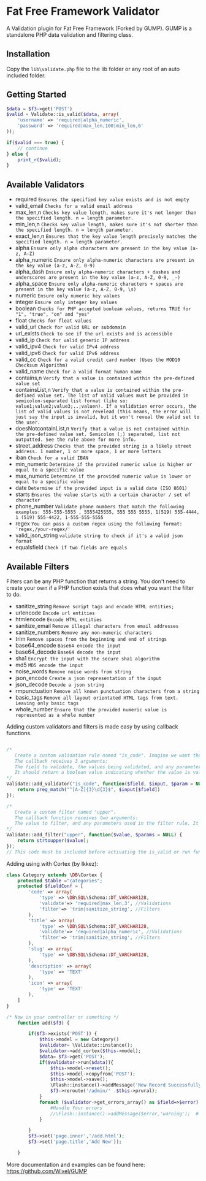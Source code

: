 # Fat Free Framework Validator

A Validation plugin for Fat Free Framework (Forked by GUMP).
GUMP is a standalone PHP data validation and filtering class.

## Installation

Copy the `lib\validate.php` file to the lib folder or any root of an auto included folder.

## Getting Started

```php
$data = $f3->get('POST')
$valid = Validate::is_valid($data, array(
	'username' => 'required|alpha_numeric',
	'password' => 'required|max_len,100|min_len,6'
));

if($valid === true) {
	// continue
} else {
	print_r($valid);
}
```
Available Validators
--------------------
* required `Ensures the specified key value exists and is not empty`
* valid_email `Checks for a valid email address`
* max_len,n `Checks key value length, makes sure it's not longer than the specified length. n = length parameter.`
* min_len,n `Checks key value length, makes sure it's not shorter than the specified length. n = length parameter.`
* exact_len,n `Ensures that the key value length precisely matches the specified length. n = length parameter.`
* alpha `Ensure only alpha characters are present in the key value (a-z, A-Z)`
* alpha_numeric `Ensure only alpha-numeric characters are present in the key value (a-z, A-Z, 0-9)`
* alpha_dash `Ensure only alpha-numeric characters + dashes and underscores are present in the key value (a-z, A-Z, 0-9, _-)`
* alpha_space `Ensure only alpha-numeric characters + spaces are present in the key value (a-z, A-Z, 0-9, \s)`
* numeric `Ensure only numeric key values`
* integer `Ensure only integer key values`
* boolean `Checks for PHP accepted boolean values, returns TRUE for "1", "true", "on" and "yes"`
* float `Checks for float values`
* valid_url `Check for valid URL or subdomain`
* url_exists `Check to see if the url exists and is accessible`
* valid_ip `Check for valid generic IP address`
* valid_ipv4 `Check for valid IPv4 address`
* valid_ipv6 `Check for valid IPv6 address`
* valid_cc `Check for a valid credit card number (Uses the MOD10 Checksum Algorithm)`
* valid_name `Check for a valid format human name`
* contains,n `Verify that a value is contained within the pre-defined value set`
* containsList,n `Verify that a value is contained within the pre-defined value set. The list of valid values must be provided in semicolon-separated list format (like so: value1;value2;value3;..;valuen). If a validation error occurs, the list of valid values is not revelead (this means, the error will just say the input is invalid, but it won't reveal the valid set to the user.`
* doesNotcontainList,n `Verify that a value is not contained within the pre-defined value set. Semicolon (;) separated, list not outputted. See the rule above for more info.`
* street_address `Checks that the provided string is a likely street address. 1 number, 1 or more space, 1 or more letters`
* iban `Check for a valid IBAN`
* min_numeric `Determine if the provided numeric value is higher or equal to a specific value`
* max_numeric `Determine if the provided numeric value is lower or equal to a specific value`
* date `Determine if the provided input is a valid date (ISO 8601)`
* starts `Ensures the value starts with a certain character / set of character`
* phone_number `Validate phone numbers that match the following examples: 555-555-5555 , 5555425555, 555 555 5555, 1(519) 555-4444, 1 (519) 555-4422, 1-555-555-5555`
* regex `You can pass a custom regex using the following format: 'regex,/your-regex/'`
* valid_json_string `validate string to check if it's a valid json format`
* equalsfield `Check if two fields are equals`

Available Filters
-----------------
Filters can be any PHP function that returns a string. You don't need to create your own if a PHP function exists that does what you want the filter to do.

* sanitize_string `Remove script tags and encode HTML entities;`
* urlencode `Encode url entities`
* htmlencode `Encode HTML entities`
* sanitize_email `Remove illegal characters from email addresses`
* sanitize_numbers `Remove any non-numeric characters`
* trim `Remove spaces from the beginning and end of strings`
* base64_encode `Base64 encode the input`
* base64_decode `Base64 decode the input`
* sha1 `Encrypt the input with the secure sha1 algorithm`
* md5 `MD5 encode the input`
* noise_words `Remove noise words from string`
* json_encode `Create a json representation of the input`
* json_decode `Decode a json string`
* rmpunctuation `Remove all known punctuation characters from a string`
* basic_tags `Remove all layout orientated HTML tags from text. Leaving only basic tags`
* whole_number `Ensure that the provided numeric value is represented as a whole number`

Adding custom validators and filters is made easy by using callback functions.

```php

/* 
   Create a custom validation rule named "is_code". Imagine we want the user to create a 6 letter code with 3 letters and 3 numbers eg: FAT300
   The callback receives 3 arguments:
   The field to validate, the values being validated, and any parameters used in the validation rule.
   It should return a boolean value indicating whether the value is valid.
*/
Validate::add_validator("is_code", function($field, $input, $param = NULL) {
    return preg_match("^[A-Z]{3}\d{3}$", $input[$field])
});

/* 
   Create a custom filter named "upper".
   The callback function receives two arguments:
   The value to filter, and any parameters used in the filter rule. It should returned the filtered value.
*/
Validate::add_filter("upper", function($value, $params = NULL) {
    return strtoupper($value);
});
// This code must be included before activating the is_valid or run functions
```
Adding using with Cortex (by Ikkez):
```php
class Category extends \DB\Cortex {
    protected $table ="categories";
    protected $fieldConf = [
        'code' => array(
            'type' => \DB\SQL\Schema::DT_VARCHAR128,
            'validate'=> 'required|max_len,3', //Validations
            'filter'=> 'trim|sanitize_string', //Filters
        ),
        'title' => array(
            'type' => \DB\SQL\Schema::DT_VARCHAR128,
            'validate'=> 'required|alpha_numeric', //Validations
            'filter'=> 'trim|sanitize_string', //Filters
        ),
		'slug' => array(
            'type' => \DB\SQL\Schema::DT_VARCHAR128,
        ),
        'description' => array(
            'type' => 'TEXT'
        ),
        'icon' => array(
            'type' => 'TEXT'
        ),
	]
}

/* Now in your controller or something */
    function add($f3) {

        if($f3->exists('POST')) {
            $this->model = new Category()
            $validator= \Validate::instance();
            $validator->add_cortex($this->model);
            $data= $f3->get('POST');
            if($validator->run($data)){
                $this->model->reset();
                $this->model->copyfrom('POST');
                $this->model->save();
                \Flash::instance()->addMessage('New Record Successfully added to Database','success');
                $f3->reroute('/admin/' .$this->prural);
            }
            foreach ($validator->get_errors_array() as $field=>$error) {
                #Handle Your errors
                //\Flash::instance()->addMessage($error,'warning');  # Uncomment if you are using Flash
            }

        }
        $f3->set('page.inner','/add.html');
        $f3->set('page.title','Add New'));

    }
 ```
 More documentation and examples can be found here:
 https://github.com/Wixel/GUMP
